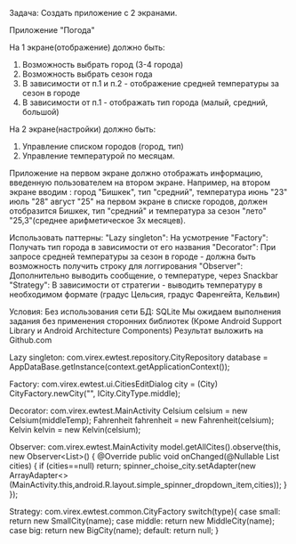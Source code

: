 ﻿Задача:
Создать приложение с 2 экранами.

Приложение "Погода"

На 1 экране(отображение) должно быть:
1. Возможность выбрать город (3-4 города)
2. Возможность выбрать сезон года
3. В зависимости от п.1 и п.2 - отображение средней температуры за сезон в городе
4. В зависимости от п.1 - отображать тип города (малый, средний, большой)

На 2 экране(настройки) должно быть:
1. Управление списком городов (город, тип)
2. Управление температурой по месяцам.

Приложение на первом экране должно отображать информацию, введенную пользователем на втором экране. Например, на втором экране вводим :
город "Бишкек", тип "средний", температура июнь "23" июль "28" август "25"
на первом экране в списке городов, должен отобразится Бишкек, тип "средний" и температура за сезон "лето" "25,3"(среднее арифметическое 3х месяцев).   

Использовать паттерны:
"Lazy singleton": На усмотрение
"Factory": Получать тип города в зависимости от его названия
"Decorator": При запросе средней температуры за сезон в городе - должна быть возможность получить строку для логгирования
"Observer": Дополнительно выводить сообщение, о температуре, через Snackbar
"Strategy": В зависимости от стратегии - выводить температуру в необходимом формате (градус Цельсия, градус Фаренгейта, Кельвин)

Условия:
Без использования сети
БД: SQLite
Мы ожидаем выполнения задания без применения сторонних библиотек (Кроме Android Support Library и Android Architecture Components)
Результат выложить на Github.com


Lazy singleton:
com.virex.ewtest.repository.CityRepository
database = AppDataBase.getInstance(context.getApplicationContext());

Factory:
com.virex.ewtest.ui.CitiesEditDialog
city = (City) CityFactory.newCity("", ICity.CityType.middle);

Decorator:
com.virex.ewtest.MainActivity
Celsium celsium = new Celsium(middleTemp);
Fahrenheit fahrenheit = new Fahrenheit(celsium);
Kelvin kelvin = new Kelvin(celsium);

Observer:
com.virex.ewtest.MainActivity
model.getAllCites().observe(this, new Observer<List<City>>() {
            @Override
            public void onChanged(@Nullable List<City> cities) {
                if (cities==null) return;
                spinner_choise_city.setAdapter(new ArrayAdapter<>(MainActivity.this,android.R.layout.simple_spinner_dropdown_item,cities));
            }
        });

Strategy:
com.virex.ewtest.common.CityFactory
switch(type){
            case small:
                return new SmallCity(name);
            case middle:
                return new MiddleCity(name);
            case big:
                return new BigCity(name);
            default:
                return null;
        }